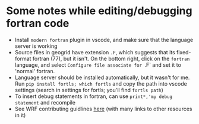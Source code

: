 # Some notes while editing/debugging fortran code

* Install `modern fortran` plugin in vscode, and make sure that the language server is working
* Source files in geogrid have extension `.F`, which suggests that its fixed-format fortran (77), but it isn't. On the bottom right, click on the `fortran` language, and select `Configure file associate for `.F` and set it to 'normal' fortran.
* Language server should be installed automatically, but it wasn't for me. Run `pip install fortls; which fortls` and copy the path into vscode settings (search in settings for fortls; you'll find `fortls path`)
* To insert debug statements in fortran, can use `print*,'my debug statement` and recompile
* See WRF contributing guidlines [here](https://www2.mmm.ucar.edu/wrf/users/code_contribution/contrib_info.php) (with many links to other resources in it)
